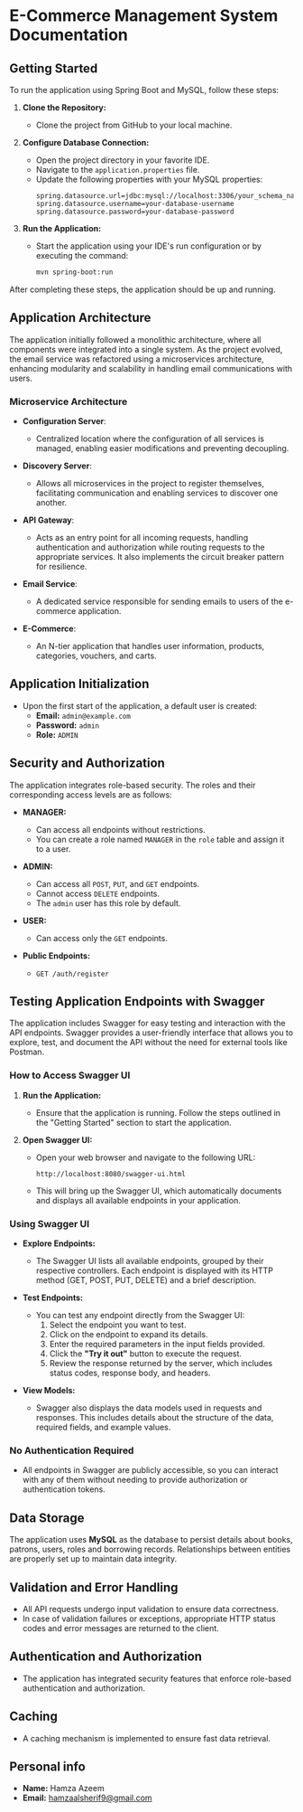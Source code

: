 # **E-Commerce Management System Documentation**

## **Getting Started**

To run the application using Spring Boot and MySQL, follow these steps:

1. **Clone the Repository:**
   - Clone the project from GitHub to your local machine.

2. **Configure Database Connection:**
   - Open the project directory in your favorite IDE.
   - Navigate to the `application.properties` file.
   - Update the following properties with your MySQL properties:
     ```properties
     spring.datasource.url=jdbc:mysql://localhost:3306/your_schema_name
     spring.datasource.username=your-database-username
     spring.datasource.password=your-database-password
     ```

3. **Run the Application:**
   - Start the application using your IDE's run configuration or by executing the command:
     ```bash
     mvn spring-boot:run
     ```

After completing these steps, the application should be up and running.

## **Application Architecture**

The application initially followed a monolithic architecture, where all components were integrated into a single system. As the project evolved, the email service was refactored using a microservices architecture, enhancing modularity and scalability in handling email communications with users.

### **Microservice Architecture**

- **Configuration Server**:
    - Centralized location where the configuration of all services is managed, enabling easier modifications and preventing decoupling.

- **Discovery Server**:
    - Allows all microservices in the project to register themselves, facilitating communication and enabling services to discover one another.

- **API Gateway**:
    - Acts as an entry point for all incoming requests, handling authentication and authorization while routing requests to the appropriate services. It also implements the circuit breaker pattern for resilience.

- **Email Service**:
    - A dedicated service responsible for sending emails to users of the e-commerce application.

- **E-Commerce**:
    - An N-tier application that handles user information, products, categories, vouchers, and carts.

## **Application Initialization**

- Upon the first start of the application, a default user is created:
  - **Email:** `admin@example.com`
  - **Password:** `admin`
  - **Role:** `ADMIN`

## **Security and Authorization**

The application integrates role-based security. The roles and their corresponding access levels are as follows:

- **MANAGER:**
  - Can access all endpoints without restrictions.
  - You can create a role named `MANAGER` in the `role` table and assign it to a user.

- **ADMIN:**
  - Can access all `POST`, `PUT`, and `GET` endpoints.
  - Cannot access `DELETE` endpoints.
  - The `admin` user has this role by default.

- **USER:**
  - Can access only the `GET` endpoints.

- **Public Endpoints:**
  - `GET /auth/register`

## **Testing Application Endpoints with Swagger**

The application includes Swagger for easy testing and interaction with the API endpoints. Swagger provides a user-friendly interface that allows you to explore, test, and document the API without the need for external tools like Postman.

### **How to Access Swagger UI**

1. **Run the Application:**
   - Ensure that the application is running. Follow the steps outlined in the "Getting Started" section to start the application.

2. **Open Swagger UI:**
   - Open your web browser and navigate to the following URL:
     ```
     http://localhost:8080/swagger-ui.html
     ```
   - This will bring up the Swagger UI, which automatically documents and displays all available endpoints in your application.

### **Using Swagger UI**

- **Explore Endpoints:**
  - The Swagger UI lists all available endpoints, grouped by their respective controllers. Each endpoint is displayed with its HTTP method (GET, POST, PUT, DELETE) and a brief description.

- **Test Endpoints:**
  - You can test any endpoint directly from the Swagger UI:
    1. Select the endpoint you want to test.
    2. Click on the endpoint to expand its details.
    3. Enter the required parameters in the input fields provided.
    4. Click the **"Try it out"** button to execute the request.
    5. Review the response returned by the server, which includes status codes, response body, and headers.

- **View Models:**
  - Swagger also displays the data models used in requests and responses. This includes details about the structure of the data, required fields, and example values.

### **No Authentication Required**

- All endpoints in Swagger are publicly accessible, so you can interact with any of them without needing to provide authorization or authentication tokens.

## **Data Storage**

The application uses **MySQL** as the database to persist details about books, patrons, users, roles and borrowing records. Relationships between entities are properly set up to maintain data integrity.

## **Validation and Error Handling**

- All API requests undergo input validation to ensure data correctness.
- In case of validation failures or exceptions, appropriate HTTP status codes and error messages are returned to the client.

## **Authentication and Authorization**

- The application has integrated security features that enforce role-based authentication and authorization.

## **Caching**

- A caching mechanism is implemented to ensure fast data retrieval.

## **Personal info**

- **Name:** Hamza Azeem
- **Email:** hamzaalsherif9@gmail.com
